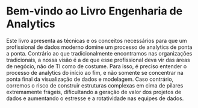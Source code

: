 # Bem-vindo ao Livro Engenharia de Analytics

Este livro apresenta as técnicas e os conceitos necessários para que um profissional de dados moderno domine um processo de analytics de ponta a ponta. Contrário ao que tradicionalmente encontramos nas organizações tradicionais, a nossa visão é a de que esse profissional deva vir das áreas de negócio, não de TI como de costume. Para isso, é preciso entender o processo de analytics do início ao fim, e não somente se concentrar na ponta final da visualização de dados e modelagem. Caso contrário, corremos o risco de construir estruturas complexas em cima de pilares extremamente frágeis, dificultando a geração de valor dos projetos de dados e aumentando o estresse e a rotatividade nas equipes de dados.


```{tableofcontents}
```
